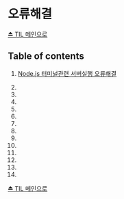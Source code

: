 # 오류해결

[⏏️ TIL 메인으로](https://github.com/IgnacioSEO/TIL#today-i-learned-til)

## Table of contents

1. [Node.js 터미널관련 서버실행 오류해결](https://github.com/IgnacioSEO/TIL/blob/main/%EC%98%A4%EB%A5%98%ED%95%B4%EA%B2%B0/%EC%98%A4%EB%A5%98%ED%95%B4%EA%B2%B0/Node.js%20%ED%84%B0%EB%AF%B8%EB%84%90%EA%B4%80%EB%A0%A8%20%EC%84%9C%EB%B2%84%EC%8B%A4%ED%96%89%20%EC%98%A4%EB%A5%98%ED%95%B4%EA%B2%B0.md)

1.

1.
1.
1.
1.
1.
1.
1.
1.
1.
1.
1.
1.

[⏏️ TIL 메인으로](https://github.com/IgnacioSEO/TIL#today-i-learned-til)
